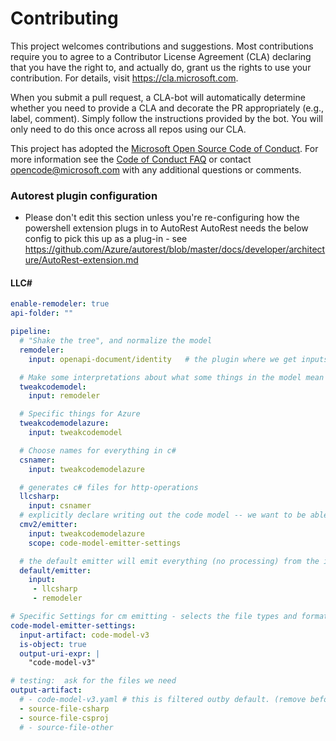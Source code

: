 
# Contributing

This project welcomes contributions and suggestions.  Most contributions require you to agree to a
Contributor License Agreement (CLA) declaring that you have the right to, and actually do, grant us
the rights to use your contribution. For details, visit https://cla.microsoft.com.

When you submit a pull request, a CLA-bot will automatically determine whether you need to provide
a CLA and decorate the PR appropriately (e.g., label, comment). Simply follow the instructions
provided by the bot. You will only need to do this once across all repos using our CLA.

This project has adopted the [Microsoft Open Source Code of Conduct](https://opensource.microsoft.com/codeofconduct/).
For more information see the [Code of Conduct FAQ](https://opensource.microsoft.com/codeofconduct/faq/) or
contact [opencode@microsoft.com](mailto:opencode@microsoft.com) with any additional questions or comments.


### Autorest plugin configuration
- Please don't edit this section unless you're re-configuring how the powershell extension plugs in to AutoRest
AutoRest needs the below config to pick this up as a plug-in - see https://github.com/Azure/autorest/blob/master/docs/developer/architecture/AutoRest-extension.md


#### LLC#

``` yaml $(llcsharp)
enable-remodeler: true
api-folder: ""

pipeline:
  # "Shake the tree", and normalize the model
  remodeler:
    input: openapi-document/identity   # the plugin where we get inputs from

  # Make some interpretations about what some things in the model mean
  tweakcodemodel:
    input: remodeler

  # Specific things for Azure
  tweakcodemodelazure:
    input: tweakcodemodel

  # Choose names for everything in c#
  csnamer:
    input: tweakcodemodelazure

  # generates c# files for http-operations
  llcsharp:
    input: csnamer
  # explicitly declare writing out the code model -- we want to be able to emit some files from this one (temporary)
  cmv2/emitter:
    input: tweakcodemodelazure
    scope: code-model-emitter-settings

  # the default emitter will emit everything (no processing) from the inputs listed here.
  default/emitter:
    input:
     - llcsharp
     - remodeler

# Specific Settings for cm emitting - selects the file types and format that cmv2-emitter will spit out.
code-model-emitter-settings:
  input-artifact: code-model-v3
  is-object: true
  output-uri-expr: |
    "code-model-v3"

# testing:  ask for the files we need
output-artifact:
  # - code-model-v3.yaml # this is filtered outby default. (remove before production)
  - source-file-csharp
  - source-file-csproj
  # - source-file-other

```